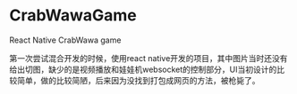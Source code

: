 # CrabWawaGame
React Native CrabWawa game

第一次尝试混合开发的时候，使用react native开发的项目，其中图片当时还没有给出切图，缺少的是视频播放和娃娃机websocket的控制部分，UI当初设计的比较简单，做的比较简陋，后来因为没找到打包成网页的方法，被枪毙了。
